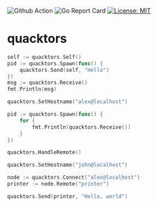 ![Github Action](https://github.com/Azer0s/quacktors/workflows/Go/badge.svg) ![Go Report Card](https://goreportcard.com/badge/github.com/Azer0s/quacktors) [![License: MIT](https://img.shields.io/badge/License-MIT-yellow.svg)](https://github.com/Azer0s/quacktors/blob/master/LICENSE.md)


# quacktors

```go
self := quacktors.Self()
pid := quacktors.Spawn(func() {
    quacktors.Send(self, "Hello")
})​
msg := quacktors.Receive()
fmt.Println(msg)
```

```go
quacktors.SetHostname("alex@localhost")

pid := quacktors.Spawn(func() {
    for {
        fmt.Println(quacktors.Receive())
    }
})

quacktors.HandleRemote()
```

```go
quacktors.SetHostname("john@localhost")

node := quacktors.Connect("alex@localhost")
printer := node.Remote("printer")

quacktors.Send(printer, "Hello, world")
```
